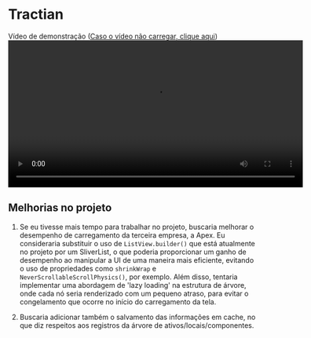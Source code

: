 # Tractian
Vídeo de demonstração ([Caso o vídeo não carregar, clique aqui](https://youtu.be/GWo8v7rAzOA)) </br>
<video width="600" controls>
  <source src="https://youtu.be/GWo8v7rAzOA" type="video/mp4">
</video>


## Melhorias no projeto
1. Se eu tivesse mais tempo para trabalhar no projeto, buscaria melhorar o desempenho de carregamento da terceira empresa, a Apex. Eu consideraria substituir o uso de `ListView.builder()` que está atualmente no projeto por um SliverList, o que poderia proporcionar um ganho de desempenho ao manipular a UI de uma maneira mais eficiente, evitando o uso de propriedades como `shrinkWrap` e `NeverScrollableScrollPhysics()`, por exemplo. Além disso, tentaria implementar uma abordagem de 'lazy loading' na estrutura de árvore, onde cada nó seria renderizado com um pequeno atraso, para evitar o congelamento que ocorre no início do carregamento da tela.

2. Buscaria adicionar também o salvamento das informações em cache, no que diz respeitos aos registros da árvore de ativos/locais/componentes.
